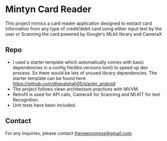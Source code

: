 # Mintyn Card Reader

This project mimics a card reader application designed to extract card information from any type of credit/debit card using either input text by the user or Scanning the card powered by Google's MLkit library and CameraX

## Repo

- I used a starter template which automatically comes with basic dependencies in a config file(libs.versions.toml) to speed up dev process. So there would be lots of unused library dependencies. The starter template can be found here: https://github.com/dhavalshah05/starter_android
- The project follows clean architecture practices with MVVM.
- Retrofit is used for API calls, CameraX for Scanning and MLKIT for text Recognition.
- Unit tests have been included.



## Contact

For any inquiries, please contact [ihemeprogress@gmail.com](mailto:ihemeprogress@gmail.com).


